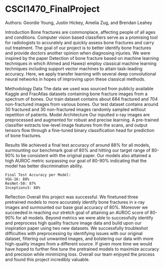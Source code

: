 # CSCI1470_FinalProject

Authors: Geordie Young, Justin Hickey, Amelia Zug, and Brendan Leahey

Introduction
    Bone fractures are commonplace, affecting people of all ages and conditions. Computer vision based classifiers serve as a promising tool for radiologists to accurately and quickly assess bone fractures and carry out treatment. The goal of our project is to better identify bone fractures and provide doctors another opinion when diagnosing injuries. We were inspired by the paper Detection of bone fracture based on machine learning techniques in which Ahmed and Hawezi employ classical machine learning techniques including support vector machines to attain task-leading accuracy. Here, we apply transfer learning with several deep convolutional neural networks in hopes of improving upon these classical methods.

Methodology
    Data
        The data we used was sourced from publicly available Kaggle and FracAtlas datasets containing bone fracture images from a spectrum of bones. Our train dataset contains about 684 fractured and 704 non-fractured images from various bones. Our test dataset contains around 30 fractured and 30 non-fractured images randomly sampled without repetition of patients. 
    Model Architecture
        Our inputted x-ray images are preprocessed and augmented for robust and precise learning. A pre-trained classifier extracts low-level image features from the scans, and output tensors flow through a fine-tuned binary classification head for prediction of bone fractures.

Results
    We achieved a final test accuracy of around 88% for all models, surmounting our benchmark goal of 80% and hitting our target range of 80-90% to be consistent with the original paper. Our models also attained a high AUROC metric surpassing our goal of 80-90% indicating that the model has better discrimination ability. 

    Final Test Accuracy per Model:
    VGG-16: 88%
    ResNet-50: 87%
    Inceptionv3: 88%

Reflection
    Overall this project was successful. We finetuned three pretrained models to more accurately identify bone fractures in x-ray images and surmounted our base goal accuracy of 80%. Moreover we succeeded in reaching our stretch goal of attaining an AUROC score of 80-90% for all models. Beyond metrics we were able to successfully identify and preprocess high quality fracture image data and build upon our inspiration paper using two new datasets. We successfully troubleshot difficulties with preprocessing by identifying issues with our original dataset, filtering out unwanted images, and bolstering our data with more high-quality images from a different source. If given more time we would have hoped to further fine tune the pretrained models to maximize accuracy and precision while minimizing loss. Overall our team enjoyed the process and found this project incredibly valuable.

